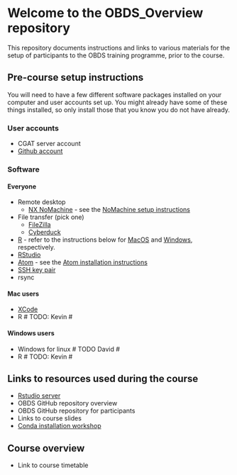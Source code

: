 # Welcome to the OBDS_Overview repository

This repository documents instructions and links to various materials for the setup of participants to the OBDS training programme, prior to the course.

## Pre-course setup instructions

You will need to have a few different software packages installed on your computer and user accounts set up.
You might already have some of these things installed, so only install those that you know you do not have already.

### User accounts

- CGAT server account
- [Github account](create_github_account.md)

### Software

#### Everyone

- Remote desktop
    + [NX NoMachine](https://www.nomachine.com/) - see the [NoMachine setup instructions](nomachine_setup.pdf)
- File transfer (pick one)
    + [FileZilla](https://filezilla-project.org/)
    + [Cyberduck](https://cyberduck.io/)
- [R](https://www.r-project.org/) - refer to the instructions below for [MacOS](#mac-users) and [Windows](#windows-users), respectively.
- [RStudio](https://rstudio.com/products/rstudio/download/)
- [Atom](https://atom.io/) - see the [Atom installation instructions](Atom_install_instructions.md)
- [SSH key pair](create_ssh_keypair,md)
- rsync

#### Mac users

- [XCode](xcode_setup.md)
- R # TODO: Kevin #

#### Windows users

- Windows for linux # TODO David #
- R # TODO: Kevin #

## Links to resources used during the course

- [Rstudio server](https://rstudio.com/products/rstudio-server-pro/)
- OBDS GitHub repository overview <!-- This one? -->
- OBDS GitHub repository for participants <!-- The shared repository that is different for each cohort? -->
- Links to course slides <!-- The slides that are different for each cohort? -->
- [Conda installation workshop](https://github.com/OBDS-Training/Conda_Workshops/blob/master/1_Conda_intro.md)

## Course overview

- Link to course timetable <!-- The timetable that is different for each cohort? -->
